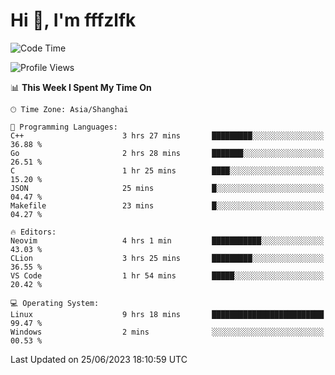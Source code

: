 # Hi 👋, I'm fffzlfk

<!--START_SECTION:waka-->
![Code Time](http://img.shields.io/badge/Code%20Time-237%20hrs%2021%20mins-blue)

![Profile Views](http://img.shields.io/badge/Profile%20Views-12-blue)

📊 **This Week I Spent My Time On** 

```text
🕑︎ Time Zone: Asia/Shanghai

💬 Programming Languages: 
C++                      3 hrs 27 mins       █████████░░░░░░░░░░░░░░░░   36.88 % 
Go                       2 hrs 28 mins       ███████░░░░░░░░░░░░░░░░░░   26.51 % 
C                        1 hr 25 mins        ████░░░░░░░░░░░░░░░░░░░░░   15.20 % 
JSON                     25 mins             █░░░░░░░░░░░░░░░░░░░░░░░░   04.47 % 
Makefile                 23 mins             █░░░░░░░░░░░░░░░░░░░░░░░░   04.27 % 

🔥 Editors: 
Neovim                   4 hrs 1 min         ███████████░░░░░░░░░░░░░░   43.03 % 
CLion                    3 hrs 25 mins       █████████░░░░░░░░░░░░░░░░   36.55 % 
VS Code                  1 hr 54 mins        █████░░░░░░░░░░░░░░░░░░░░   20.42 % 

💻 Operating System: 
Linux                    9 hrs 18 mins       █████████████████████████   99.47 % 
Windows                  2 mins              ░░░░░░░░░░░░░░░░░░░░░░░░░   00.53 % 
```


 Last Updated on 25/06/2023 18:10:59 UTC
<!--END_SECTION:waka-->
